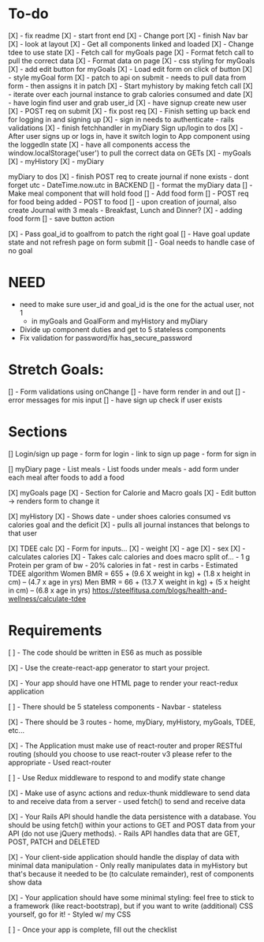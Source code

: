 # To-do
[X] - fix readme
[X] - start front end
[X] - Change port
[X] - finish Nav bar
[X] - look at layout
[X] - Get all components linked and loaded
[X] - Change tdee to use state
[X] - Fetch call for myGoals page
[X] - Format fetch call to pull the correct data
[X] - Format data on page
[X] - css styling for myGoals
[X] - add edit button for myGoals
[X] - Load edit form on click of button
[X] - style myGoal form
[X] - patch to api on submit
    - needs to pull data from form
    - then assigns it in patch
[X] - Start myhistory by making fetch call
[X] - iterate over each journal instance to grab calories consumed and date
[X] - have login find user and grab user_id
[X] - have signup create new user
    [X] - POST req on submit
    [X] - fix post req
[X] - Finish setting up back end for logging in and signing up
[X] - sign in needs to authenticate - rails validations
[X] - finish fetchhandler in myDiary
Sign up/login to dos
[X] - After user signs up or logs in, have it switch login to App component using the loggedIn state
[X] - have all components access the window.localStorage('user') to pull the correct data on GETs
   [X] - myGoals
   [X] - myHistory
   [X] - myDiary

myDiary to dos
[X] - finish POST req to create journal if none exists - dont forget utc - DateTime.now.utc in BACKEND
[] - format the myDiary data
[] - Make meal component that will hold food
[] - Add food form
[] - POST req for food being added
    - POST to food
[] - upon creation of journal, also create Journal with 3 meals - Breakfast, Lunch and Dinner?
[X] - adding food form
[] - save button action

[X] - Pass goal_id to goalfrom to patch the right goal
[] - Have goal update state and not refresh page on form submit
[] - Goal needs to handle case of no goal

# NEED
- need to make sure user_id and goal_id is the one for the actual user, not 1
    - in myGoals and GoalForm and myHistory and myDiary
- Divide up component duties and get to 5 stateless components
- Fix validation for password/fix has_secure_password

# Stretch Goals:
[] - Form validations using onChange
[] - have form render in and out
[] - error messages for mis input
[] - have sign up check if user exists

# Sections
[] Login/sign up page
    - form for login
    - link to sign up page
    - form for sign in

[] myDiary page
    - List meals
    - List foods under meals
    - add form under each meal after foods to add a food

[X] myGoals page 
    [X] - Section for Calorie and Macro goals
    [X] - Edit button -> renders form to change it

[X] myHistory
    [X] - Shows date
        - under shoes calories consumed vs calories goal and the deficit
    [X] - pulls all journal instances that belongs to that user

[X] TDEE calc
    [X] - Form for inputs...
        [X] - weight
        [X] - age
        [X] - sex
        [X] - calculates calories
    [X] - Takes calc calories and does macro split of...
        - 1 g Protein per gram of bw
        - 20% calories in fat
        - rest in carbs
    - Estimated TDEE algorithm
    Women BMR = 655 + (9.6 X weight in kg) + (1.8 x height in cm) – (4.7 x age in yrs)
    Men BMR = 66 + (13.7 X weight in kg) + (5 x height in cm) – (6.8 x age in yrs)
    https://steelfitusa.com/blogs/health-and-wellness/calculate-tdee

# Requirements

[ ] - The code should be written in ES6 as much as possible

[X] - Use the create-react-app generator to start your project.

[X] - Your app should have one HTML page to render your react-redux application

[ ] - There should be 5 stateless components
    - Navbar - stateless

[X] - There should be 3 routes
    - home, myDiary, myHistory, myGoals, TDEE, etc...

[X] - The Application must make use of react-router and proper RESTful routing (should you choose to use react-router v3 please refer to the appropriate
    - Used react-router

[ ] - Use Redux middleware to respond to and modify state change

[X] - Make use of async actions and redux-thunk middleware to send data to and receive data from a server
    - used fetch() to send and receive data

[X] - Your Rails API should handle the data persistence with a database. You should be using fetch() within your actions to GET and POST data from your API (do not use jQuery methods).
    - Rails API handles data that are GET, POST, PATCH and DELETED

[X] - Your client-side application should handle the display of data with minimal data manipulation
    - Only really manipulates data in myHistory but that's because it needed to be (to calculate remainder), rest of components show data

[X] - Your application should have some minimal styling: feel free to stick to a framework (like react-bootstrap), but if you want to write (additional) CSS yourself, go for it!
    - Styled w/ my CSS

[ ] - Once your app is complete, fill out the checklist